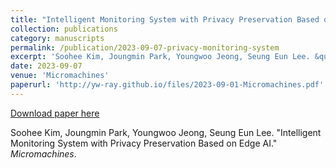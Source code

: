 ```yaml
---
title: "Intelligent Monitoring System with Privacy Preservation Based on Edge AI"
collection: publications
category: manuscripts
permalink: /publication/2023-09-07-privacy-monitoring-system
excerpt: 'Soohee Kim, Joungmin Park, Youngwoo Jeong, Seung Eun Lee. &quot;Intelligent Monitoring System with Privacy Preservation Based on Edge AI.&quot; <i>Micromachines</i>.'
date: 2023-09-07
venue: 'Micromachines'
paperurl: 'http://yw-ray.github.io/files/2023-09-01-Micromachines.pdf'
---
```


<a href='http://yw-ray.github.io/files/2023-09-01-Micromachines.pdf'>Download paper here</a>

Soohee Kim, Joungmin Park, Youngwoo Jeong, Seung Eun Lee. &quot;Intelligent Monitoring System with Privacy Preservation Based on Edge AI.&quot; <i>Micromachines</i>.

